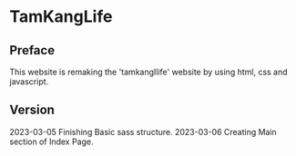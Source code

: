 # TamKangLife

## Preface
This website is remaking the 'tamkangIlife' website by using html, css and javascript.

## Version

2023-03-05 Finishing Basic sass structure.
2023-03-06 Creating Main section of Index Page.
